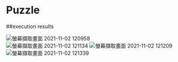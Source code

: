 # Puzzle


##execution results

![螢幕擷取畫面 2021-11-02 120958](https://user-images.githubusercontent.com/84724495/139786476-801300ba-33aa-4c49-8e8f-a31d3ef1f64b.png)  
![螢幕擷取畫面 2021-11-02 121134](https://user-images.githubusercontent.com/84724495/139786883-48758e64-c713-4b6e-b5a9-8707cf475e69.png)
![螢幕擷取畫面 2021-11-02 121209](https://user-images.githubusercontent.com/84724495/139786889-4af11d84-260c-4216-9f7b-88668fd2455d.png)
![螢幕擷取畫面 2021-11-02 121339](https://user-images.githubusercontent.com/84724495/139786892-96035e2f-f1ae-4ed5-ba0c-39775c86087b.png)
